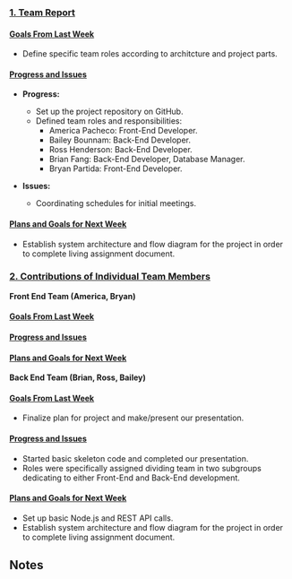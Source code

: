### <ins>1. Team Report</ins>


#### <ins>Goals From Last Week</ins>

* Define specific team roles according to architcture and project parts.

#### <ins>Progress and Issues</ins>
* **Progress:**
  - Set up the project repository on GitHub.
  - Defined team roles and responsibilities:
    - America Pacheco: Front-End Developer.
    - Bailey Bounnam: Back-End Developer.
    - Ross Henderson: Back-End Developer.
    - Brian Fang: Back-End Developer, Database Manager.
    - Bryan Partida: Front-End Developer.


* **Issues:**
  - Coordinating schedules for initial meetings.

#### <ins>Plans and Goals for Next Week</ins>

  - Establish system architecture and flow diagram for the project in order to complete living assignment document.


### <ins>2. Contributions of Individual Team Members</ins>


**Front End Team (America, Bryan)**
#### <ins>Goals From Last Week</ins>

#### <ins>Progress and Issues</ins>

#### <ins>Plans and Goals for Next Week</ins>



**Back End Team (Brian, Ross, Bailey)**
#### <ins>Goals From Last Week</ins>
* Finalize plan for project and make/present our presentation.
#### <ins>Progress and Issues</ins>
* Started basic skeleton code and completed our presentation.
* Roles were specifically assigned dividing team in two subgroups dedicating to either Front-End and Back-End development.
#### <ins>Plans and Goals for Next Week</ins>
* Set up basic Node.js and REST API calls.
* Establish system architecture and flow diagram for the project in order to complete living assignment document.


## Notes